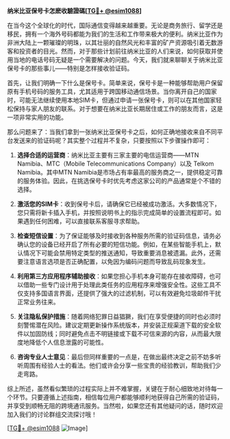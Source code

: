 **纳米比亚保号卡怎麽收驗證碼[[TG💪+ @esim1088](https://t.me/s/esim1088)]**

在当今这个全球化的时代，国际通信变得越来越重要。无论是商务旅行、留学还是移民，拥有一个海外号码都能为我们的生活和工作带来极大的便利。纳米比亚作为非洲大陆上一颗璀璨的明珠，以其壮丽的自然风光和丰富的矿产资源吸引着无数游客和投资者的目光。然而，对于那些计划前往纳米比亚的人们来说，如何获取并使用当地的电话号码无疑是一个需要解决的问题。今天，我们就来聊聊关于纳米比亚保号卡的那些事儿——特别是怎样接收验证码。

首先，让我们明确一下什么是保号卡。简单来说，保号卡是一种能够帮助用户保留原有手机号码的服务工具，尤其适用于跨国移动通信场景。当你离开自己的国家时，可能无法继续使用本地SIM卡，但通过申请一张保号卡，则可以在其他国家轻松保持与家人朋友的联系。对于想要在纳米比亚长期居住或工作的朋友而言，这是一项非常实用的功能。

那么问题来了：当我们拿到一张纳米比亚保号卡之后，如何正确地接收来自不同平台发送来的验证码呢？其实整个过程并不复杂，只要按照以下步骤操作即可：

1. **选择合适的运营商**：纳米比亚主要有三家主要的电信运营商——MTN Namibia、MTC（Mobile Telecommunications Company）以及 Telkom Namibia。其中MTN Namibia是市场占有率最高的服务商之一，提供稳定可靠的服务体验。因此，在挑选保号卡时优先考虑这家公司的产品通常是个不错的选择。

2. **激活您的SIM卡**：收到保号卡后，请确保它已经被成功激活。大多数情况下，您只需将新卡插入手机，并按照说明书上的指示完成简单的设置流程即可。如果遇到任何困难，可以直接联系客服寻求帮助。

3. **检查短信设置**：为了保证能够及时接收到各种服务所需的验证码信息，请务必确认您的设备已经开启了所有必要的短信功能。例如，在某些智能手机上，默认情况下可能会禁用特定类型的推送通知，导致重要消息被遗漏。此外，还需要注意语言选项是否正确配置，以免因为编码问题而导致乱码现象发生。

4. **利用第三方应用程序辅助接收**：如果您担心手机本身可能存在接收障碍，也可以借助一些专门设计用于处理此类任务的应用程序来增强安全性。这些工具不仅支持多国语言界面，还提供了强大的过滤机制，可以有效避免垃圾邮件干扰正常业务往来。

5. **关注隐私保护措施**：随着网络犯罪日益猖獗，我们在享受便捷的同时也必须时刻警惕潜在风险。建议定期更新操作系统版本，并安装正规渠道下载的安全软件以加固防线；同时避免点击不明链接或下载不可信来源的内容，从而最大限度地降低个人信息泄露的可能性。

6. **咨询专业人士意见**：最后但同样重要的一点是，在做出最终决定之前不妨多听听周围有经验人士的看法。他们或许会分享一些宝贵的经验教训，帮助我们少走弯路。

综上所述，虽然看似繁琐的过程实际上并不难掌握，关键在于耐心细致地对待每一个环节。只要遵循上述指南，相信每位用户都能够顺利地获得自己所需的验证码，并享受到顺畅无阻的跨境通讯服务。当然啦，如果您还有其他疑问的话，随时欢迎加入我们的讨论群组交流探讨哦！

[[TG💪+ @esim1088](https://t.me/s/esim1088) ![Image](https://i.postimg.cc/4NQfJmqS/Snipaste-2025-05-13-00-14-12.png)]